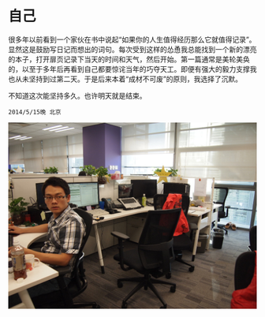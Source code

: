 自己
=======
 很多年以前看到一个家伙在书中说起“如果你的人生值得经历那么它就值得记录”。显然这是鼓励写日记而想出的词句。每次受到这样的怂恿我总能找到一个新的漂亮的本子，打开扉页记录下当天的时间和天气，然后开始。第一篇通常是美轮美奂的，以至于多年后再看到自己都要惊诧当年的巧夺天工。即便有强大的毅力支撑我也从未坚持到过第二天。于是后来本着“成材不可废”的原则，我选择了沉默。
   
   不知道这次能坚持多久。也许明天就是结束。
   
   `2014/5/15晚 北京`
   
![me](images/yahoo20110708.jpg)
